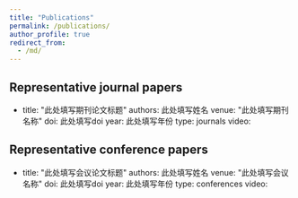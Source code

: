 ```yaml
---
title: "Publications"
permalink: /publications/
author_profile: true
redirect_from: 
  - /md/
---
```


## Representative journal papers
  - title: "此处填写期刊论文标题"
    authors: 此处填写姓名
    venue: "此处填写期刊名称"
    doi: 此处填写doi
    year: 此处填写年份
    type: journals
    video: 
    
## Representative conference papers
  - title: "此处填写会议论文标题"
    authors: 此处填写姓名
    venue: "此处填写会议名称"
    doi: 此处填写doi
    year: 此处填写年份
    type: conferences
    video:   

